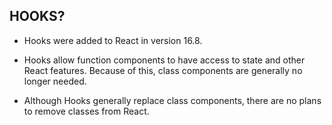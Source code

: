 ## HOOKS?
* Hooks were added to React in version 16.8.

* Hooks allow function components to have access to state and other React features. Because of this, class components are generally no longer needed.

* Although Hooks generally replace class components, there are no plans to remove classes from React.